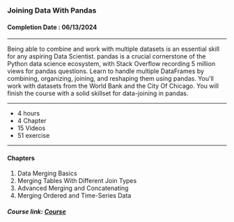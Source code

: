 ### Joining Data With Pandas


#### Completion Date : 06/13/2024

---

Being able to combine and work with multiple datasets is an essential skill for any aspiring Data Scientist. pandas is a crucial cornerstone of the Python data science ecosystem, with Stack Overflow recording 5 million views for pandas questions. Learn to handle multiple DataFrames by combining, organizing, joining, and reshaping them using pandas. You'll work with datasets from the World Bank and the City Of Chicago. You will finish the course with a solid skillset for data-joining in pandas.

---

- 4 hours
- 4 Chapter
- 15 Videos
- 51 exercise

---

#### Chapters
1. Data Merging Basics
2. Merging Tables With Different Join Types
3. Advanced Merging and Concatenating
4. Merging Ordered and Time-Series Data

##### Course link: [Course](https://app.datacamp.com/learn/courses/joining-data-with-pandas)
